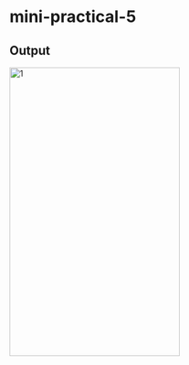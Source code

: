 # mini-practical-5

## Output
<img width="298" height="506" alt="1" src="https://github.com/user-attachments/assets/4375a31c-d79c-4ae7-88ab-fb31b8afc01f" />
